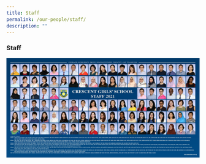 ```yaml
---
title: Staff
permalink: /our-people/staff/
description: ""
---
```

### **Staff**

![](/images/staff.png)
